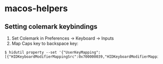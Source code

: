 # macos-helpers

## Setting colemark keybindings
1. Set Colemark in Preferences -> Keyboard -> Inputs
2. Map Caps key to backspace key:
```
$ hidutil property --set '{"UserKeyMapping":[{"HIDKeyboardModifierMappingSrc":0x700000039,"HIDKeyboardModifierMappingDst":0x70000002A}]}'
```
